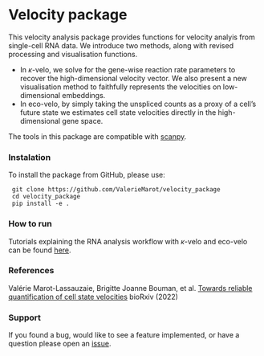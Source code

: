 # Velocity package

This velocity analysis package provides functions for velocity analyis from single-cell RNA data. We introduce two methods, along with revised processing and visualisation functions.
- In $\kappa$-velo, we solve for the gene-wise reaction rate parameters to recover the high-dimensional velocity vector. We also present a new visualisation method to faithfully represents the velocities on low-dimensional embeddings. 
- In eco-velo, by simply taking the unspliced counts as a proxy of a cell’s future state we estimates cell state velocities directly in the high-dimensional gene space.

The tools in this package are compatible with [scanpy](https://scanpy.readthedocs.io/).

### Instalation

To install the package from GitHub, please use:

     git clone https://github.com/ValerieMarot/velocity_package
     cd velocity_package
     pip install -e .
     
### How to run

Tutorials explaining the RNA analysis workflow with $\kappa$-velo and eco-velo can be found [here](https://github.com/bjbouman/cell-state-velocities).

### References

Valérie Marot-Lassauzaie, Brigitte Joanne Bouman, et al. [Towards reliable quantification of cell state velocities](https://doi.org/10.1101/2022.03.17.484754 ) bioRxiv (2022) 

### Support

If you found a bug, would like to see a feature implemented, or have a question please open an [issue](https://github.com/HaghverdiLab/velocity_package/issues).
